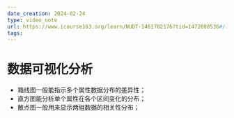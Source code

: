 ```yaml
---
date_creation: 2024-02-24
type: video_note
url: https://www.icourse163.org/learn/NUDT-1461782176?tid=1472088536#/learn/content?type=detail&id=1257565213&cid=1291253437&contentid=1217590786
tags: 
---
```

# 数据可视化分析
- 箱线图一般能指示多个属性数据分布的差异性；
- 直方图能分析单个属性在各个区间变化的分布；
- 散点图一般用来显示两组数据的相关性分布；
